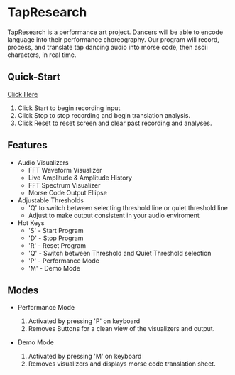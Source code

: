 # TapResearch

TapResearch is a performance art project. Dancers will be able to encode language into their performance choreography. Our program will record, process, and translate tap dancing audio into morse code, then ascii characters, in real time.

Quick-Start
-----------
[Click Here](https://devonkay223.github.io/TapResearch)
1. Click Start to begin recording input
2. Click Stop to stop recording and begin translation analysis.
3. Click Reset to reset screen and clear past recording and analyses.

Features
--------
* Audio Visualizers
  - FFT Waveform Visualizer 
  - Live Amplitude & Amplitude History
  - FFT Spectrum Visualizer
  - Morse Code Output Ellipse
* Adjustable Thresholds
  - 'Q' to switch between selecting threshold line or quiet threshold line
  - Adjust to make output consistent in your audio enviroment
* Hot Keys
  - 'S' - Start Program
  - 'D' - Stop Program
  - 'R' - Reset Program
  - 'Q' - Switch between Threshold and Quiet Threshold selection
  - 'P' - Performance Mode
  - 'M' - Demo Mode


Modes
-----
* Performance Mode
  1. Activated by pressing 'P' on keyboard
  2. Removes Buttons for a clean view of the visualizers and output.

* Demo Mode
  1. Activated by pressing 'M' on keyboard
  2. Removes visualizers and displays morse code translation sheet.

